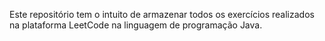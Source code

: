 Este repositório tem o intuito de armazenar todos os exercícios realizados na plataforma LeetCode na linguagem de programação Java. 